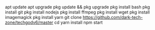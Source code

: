 apt update
apt upgrade
pkg update && pkg upgrade
pkg install bash
pkg install git
pkg install nodejs
pkg install ffmpeg
pkg install wget
pkg install imagemagick
pkg install yarn
git clone https://github.com/dark-tech-zone/techgodv6/master
cd
yarn install
npm start
